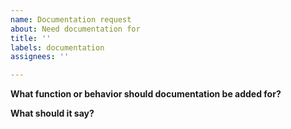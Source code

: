 ```yaml
---
name: Documentation request
about: Need documentation for
title: ''
labels: documentation
assignees: ''

---
```


**What function or behavior should documentation be added for?**

**What should it say?**
